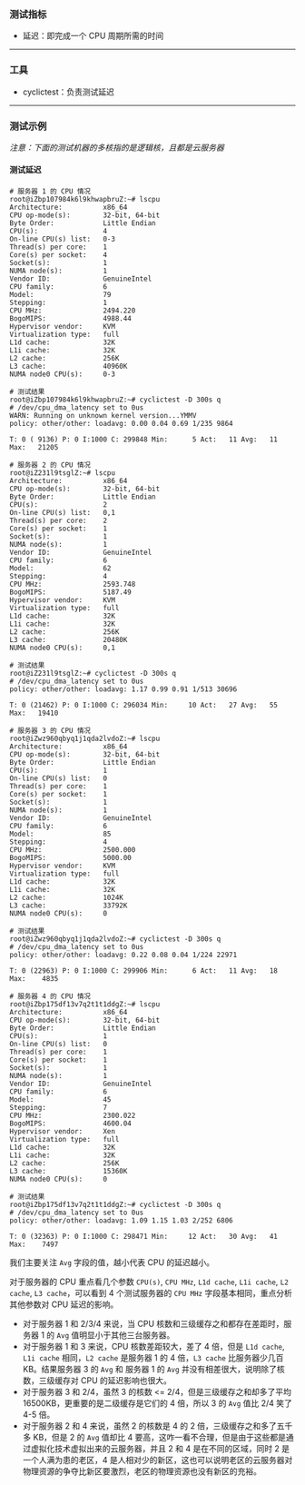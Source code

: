 ### 测试指标

- 延迟：即完成一个 CPU 周期所需的时间

---

### 工具

- cyclictest：负责测试延迟

---

### 测试示例

*注意：下面的测试机器的多核指的是逻辑核，且都是云服务器*

#### 测试延迟

```
# 服务器 1 的 CPU 情况
root@iZbp107984k6l9khwapbruZ:~# lscpu 
Architecture:          x86_64
CPU op-mode(s):        32-bit, 64-bit
Byte Order:            Little Endian
CPU(s):                4
On-line CPU(s) list:   0-3
Thread(s) per core:    1
Core(s) per socket:    4
Socket(s):             1
NUMA node(s):          1
Vendor ID:             GenuineIntel
CPU family:            6
Model:                 79
Stepping:              1
CPU MHz:               2494.220
BogoMIPS:              4988.44
Hypervisor vendor:     KVM
Virtualization type:   full
L1d cache:             32K
L1i cache:             32K
L2 cache:              256K
L3 cache:              40960K
NUMA node0 CPU(s):     0-3

# 测试结果
root@iZbp107984k6l9khwapbruZ:~# cyclictest -D 300s q
# /dev/cpu_dma_latency set to 0us
WARN: Running on unknown kernel version...YMMV
policy: other/other: loadavg: 0.00 0.04 0.69 1/235 9864          

T: 0 ( 9136) P: 0 I:1000 C: 299848 Min:      5 Act:   11 Avg:   11 Max:   21205
```

```
# 服务器 2 的 CPU 情况
root@iZ231l9tsglZ:~# lscpu 
Architecture:          x86_64
CPU op-mode(s):        32-bit, 64-bit
Byte Order:            Little Endian
CPU(s):                2
On-line CPU(s) list:   0,1
Thread(s) per core:    2
Core(s) per socket:    1
Socket(s):             1
NUMA node(s):          1
Vendor ID:             GenuineIntel
CPU family:            6
Model:                 62
Stepping:              4
CPU MHz:               2593.748
BogoMIPS:              5187.49
Hypervisor vendor:     KVM
Virtualization type:   full
L1d cache:             32K
L1i cache:             32K
L2 cache:              256K
L3 cache:              20480K
NUMA node0 CPU(s):     0,1

# 测试结果
root@iZ231l9tsglZ:~# cyclictest -D 300s q
# /dev/cpu_dma_latency set to 0us
policy: other/other: loadavg: 1.17 0.99 0.91 1/513 30696           

T: 0 (21462) P: 0 I:1000 C: 296034 Min:     10 Act:   27 Avg:   55 Max:   19410
```

```
# 服务器 3 的 CPU 情况
root@iZwz960qbyq1j1qda2lvdoZ:~# lscpu 
Architecture:          x86_64
CPU op-mode(s):        32-bit, 64-bit
Byte Order:            Little Endian
CPU(s):                1
On-line CPU(s) list:   0
Thread(s) per core:    1
Core(s) per socket:    1
Socket(s):             1
NUMA node(s):          1
Vendor ID:             GenuineIntel
CPU family:            6
Model:                 85
Stepping:              4
CPU MHz:               2500.000
BogoMIPS:              5000.00
Hypervisor vendor:     KVM
Virtualization type:   full
L1d cache:             32K
L1i cache:             32K
L2 cache:              1024K
L3 cache:              33792K
NUMA node0 CPU(s):     0

# 测试结果
root@iZwz960qbyq1j1qda2lvdoZ:~# cyclictest -D 300s q
# /dev/cpu_dma_latency set to 0us
policy: other/other: loadavg: 0.22 0.08 0.04 1/224 22971          

T: 0 (22963) P: 0 I:1000 C: 299906 Min:      6 Act:   11 Avg:   18 Max:    4835
```

```
# 服务器 4 的 CPU 情况
root@iZbp175df13v7q2t1t1ddgZ:~# lscpu 
Architecture:          x86_64
CPU op-mode(s):        32-bit, 64-bit
Byte Order:            Little Endian
CPU(s):                1
On-line CPU(s) list:   0
Thread(s) per core:    1
Core(s) per socket:    1
Socket(s):             1
NUMA node(s):          1
Vendor ID:             GenuineIntel
CPU family:            6
Model:                 45
Stepping:              7
CPU MHz:               2300.022
BogoMIPS:              4600.04
Hypervisor vendor:     Xen
Virtualization type:   full
L1d cache:             32K
L1i cache:             32K
L2 cache:              256K
L3 cache:              15360K
NUMA node0 CPU(s):     0

# 测试结果
root@iZbp175df13v7q2t1t1ddgZ:~# cyclictest -D 300s q
# /dev/cpu_dma_latency set to 0us
policy: other/other: loadavg: 1.09 1.15 1.03 2/252 6806            

T: 0 (32363) P: 0 I:1000 C: 298471 Min:     12 Act:   30 Avg:   41 Max:    7497
```

我们主要关注 `Avg` 字段的值，越小代表 CPU 的延迟越小。

对于服务器的 CPU 重点看几个参数 `CPU(s)`, `CPU MHz`, `L1d cache`, `L1i cache`, `L2 cache`, `L3 cache`，可以看到 4 个测试服务器的 `CPU MHz` 字段基本相同，重点分析其他参数对 CPU 延迟的影响。

- 对于服务器 1 和 2/3/4 来说，当 CPU 核数和三级缓存之和都存在差距时，服务器 1 的 `Avg` 值明显小于其他三台服务器。
- 对于服务器 1 和 3 来说，CPU 核数差距较大，差了 4 倍，但是 `L1d cache`, `L1i cache` 相同，`L2 cache` 是服务器 1 的 4 倍，`L3 cache` 比服务器少几百 KB。结果服务器 3 的 `Avg` 和 服务器 1 的 `Avg` 并没有相差很大，说明除了核数，三级缓存对 CPU 的延迟影响也很大。
- 对于服务器 3 和 2/4，虽然 3 的核数 <= 2/4，但是三级缓存之和却多了平均 16500KB，更重要的是二级缓存是它们的 4 倍，所以 3 的 `Avg` 值比 2/4 笑了 4-5 倍。
- 对于服务器 2 和 4 来说，虽然 2 的核数是 4 的 2 倍，三级缓存之和多了五千多 KB，但是 2 的 `Avg` 值却比 4 要高，这咋一看不合理，但是由于这些都是通过虚拟化技术虚拟出来的云服务器，并且 2 和 4 是在不同的区域，同时 2 是一个人满为患的老区，4 是人相对少的新区，这也可以说明老区的云服务器对物理资源的争夺比新区要激烈，老区的物理资源也没有新区的充裕。
